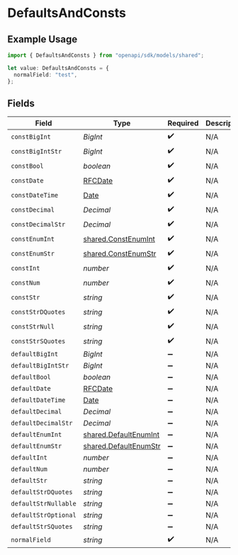 # DefaultsAndConsts

## Example Usage

```typescript
import { DefaultsAndConsts } from "openapi/sdk/models/shared";

let value: DefaultsAndConsts = {
  normalField: "test",
};
```

## Fields

| Field                                                                                         | Type                                                                                          | Required                                                                                      | Description                                                                                   | Example                                                                                       |
| --------------------------------------------------------------------------------------------- | --------------------------------------------------------------------------------------------- | --------------------------------------------------------------------------------------------- | --------------------------------------------------------------------------------------------- | --------------------------------------------------------------------------------------------- |
| `constBigInt`                                                                                 | *BigInt*                                                                                      | :heavy_check_mark:                                                                            | N/A                                                                                           |                                                                                               |
| `constBigIntStr`                                                                              | *BigInt*                                                                                      | :heavy_check_mark:                                                                            | N/A                                                                                           |                                                                                               |
| `constBool`                                                                                   | *boolean*                                                                                     | :heavy_check_mark:                                                                            | N/A                                                                                           |                                                                                               |
| `constDate`                                                                                   | [RFCDate](../../../types/rfcdate.md)                                                          | :heavy_check_mark:                                                                            | N/A                                                                                           |                                                                                               |
| `constDateTime`                                                                               | [Date](https://developer.mozilla.org/en-US/docs/Web/JavaScript/Reference/Global_Objects/Date) | :heavy_check_mark:                                                                            | N/A                                                                                           |                                                                                               |
| `constDecimal`                                                                                | *Decimal*                                                                                     | :heavy_check_mark:                                                                            | N/A                                                                                           |                                                                                               |
| `constDecimalStr`                                                                             | *Decimal*                                                                                     | :heavy_check_mark:                                                                            | N/A                                                                                           |                                                                                               |
| `constEnumInt`                                                                                | [shared.ConstEnumInt](../../../sdk/models/shared/constenumint.md)                             | :heavy_check_mark:                                                                            | N/A                                                                                           |                                                                                               |
| `constEnumStr`                                                                                | [shared.ConstEnumStr](../../../sdk/models/shared/constenumstr.md)                             | :heavy_check_mark:                                                                            | N/A                                                                                           |                                                                                               |
| `constInt`                                                                                    | *number*                                                                                      | :heavy_check_mark:                                                                            | N/A                                                                                           |                                                                                               |
| `constNum`                                                                                    | *number*                                                                                      | :heavy_check_mark:                                                                            | N/A                                                                                           |                                                                                               |
| `constStr`                                                                                    | *string*                                                                                      | :heavy_check_mark:                                                                            | N/A                                                                                           |                                                                                               |
| `constStrDQuotes`                                                                             | *string*                                                                                      | :heavy_check_mark:                                                                            | N/A                                                                                           |                                                                                               |
| `constStrNull`                                                                                | *string*                                                                                      | :heavy_check_mark:                                                                            | N/A                                                                                           |                                                                                               |
| `constStrSQuotes`                                                                             | *string*                                                                                      | :heavy_check_mark:                                                                            | N/A                                                                                           |                                                                                               |
| `defaultBigInt`                                                                               | *BigInt*                                                                                      | :heavy_minus_sign:                                                                            | N/A                                                                                           |                                                                                               |
| `defaultBigIntStr`                                                                            | *BigInt*                                                                                      | :heavy_minus_sign:                                                                            | N/A                                                                                           |                                                                                               |
| `defaultBool`                                                                                 | *boolean*                                                                                     | :heavy_minus_sign:                                                                            | N/A                                                                                           |                                                                                               |
| `defaultDate`                                                                                 | [RFCDate](../../../types/rfcdate.md)                                                          | :heavy_minus_sign:                                                                            | N/A                                                                                           |                                                                                               |
| `defaultDateTime`                                                                             | [Date](https://developer.mozilla.org/en-US/docs/Web/JavaScript/Reference/Global_Objects/Date) | :heavy_minus_sign:                                                                            | N/A                                                                                           |                                                                                               |
| `defaultDecimal`                                                                              | *Decimal*                                                                                     | :heavy_minus_sign:                                                                            | N/A                                                                                           |                                                                                               |
| `defaultDecimalStr`                                                                           | *Decimal*                                                                                     | :heavy_minus_sign:                                                                            | N/A                                                                                           |                                                                                               |
| `defaultEnumInt`                                                                              | [shared.DefaultEnumInt](../../../sdk/models/shared/defaultenumint.md)                         | :heavy_minus_sign:                                                                            | N/A                                                                                           |                                                                                               |
| `defaultEnumStr`                                                                              | [shared.DefaultEnumStr](../../../sdk/models/shared/defaultenumstr.md)                         | :heavy_minus_sign:                                                                            | N/A                                                                                           |                                                                                               |
| `defaultInt`                                                                                  | *number*                                                                                      | :heavy_minus_sign:                                                                            | N/A                                                                                           |                                                                                               |
| `defaultNum`                                                                                  | *number*                                                                                      | :heavy_minus_sign:                                                                            | N/A                                                                                           |                                                                                               |
| `defaultStr`                                                                                  | *string*                                                                                      | :heavy_minus_sign:                                                                            | N/A                                                                                           |                                                                                               |
| `defaultStrDQuotes`                                                                           | *string*                                                                                      | :heavy_minus_sign:                                                                            | N/A                                                                                           |                                                                                               |
| `defaultStrNullable`                                                                          | *string*                                                                                      | :heavy_minus_sign:                                                                            | N/A                                                                                           |                                                                                               |
| `defaultStrOptional`                                                                          | *string*                                                                                      | :heavy_minus_sign:                                                                            | N/A                                                                                           |                                                                                               |
| `defaultStrSQuotes`                                                                           | *string*                                                                                      | :heavy_minus_sign:                                                                            | N/A                                                                                           |                                                                                               |
| `normalField`                                                                                 | *string*                                                                                      | :heavy_check_mark:                                                                            | N/A                                                                                           | test                                                                                          |
